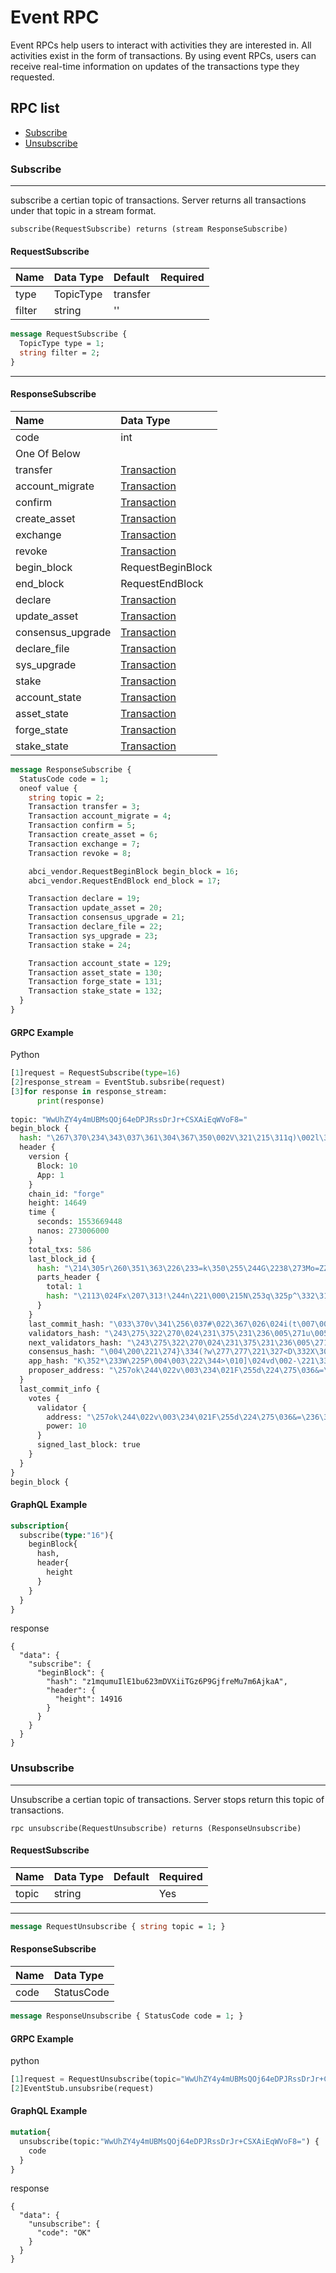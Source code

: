 # Event RPC


<!-- General description - purpose of chain rpc, problem it could solve -->
Event RPCs help users to interact with activities they are interested in. All activities exist in the form of transactions. By using event RPCs, users can receive real-time information on updates of the transactions type they requested.


## RPC list
<!-- list rpc -->
- [Subscribe](#subscribe)
- [Unsubscribe](#unsubscribe)


### Subscribe
----
subscribe a certian topic of transactions. Server returns all transactions under that topic in a stream format.

`subscribe(RequestSubscribe) returns (stream ResponseSubscribe)`

<!-- input -->
#### RequestSubscribe
|  Name  | Data Type | Default  | Required |
| :----- | :-------- | :------- | :------- |
| type   | TopicType | transfer |          |
| filter | string    | ''       |          |

```protobuf
message RequestSubscribe {
  TopicType type = 1;
  string filter = 2;
}
```
---

<!-- output -->
#### ResponseSubscribe
|       Name        |                   Data Type                    |
| :---------------- | :--------------------------------------------- |
| code              | int                                            |
| One Of Below      |                                                |
| transfer          | [Transaction](../../types/type.md#transaction) |
| account_migrate   | [Transaction](../../types/type.md#transaction) |
| confirm           | [Transaction](../../types/type.md#transaction) |
| create_asset      | [Transaction](../../types/type.md#transaction) |
| exchange          | [Transaction](../../types/type.md#transaction) |
| revoke            | [Transaction](../../types/type.md#transaction) |
| begin_block       | RequestBeginBlock                              |
| end_block         | RequestEndBlock                                |
| declare           | [Transaction](../../types/type.md#transaction) |
| update_asset      | [Transaction](../../types/type.md#transaction) |
| consensus_upgrade | [Transaction](../../types/type.md#transaction) |
| declare_file      | [Transaction](../../types/type.md#transaction) |
| sys_upgrade       | [Transaction](../../types/type.md#transaction) |
| stake             | [Transaction](../../types/type.md#transaction) |
| account_state     | [Transaction](../../types/type.md#transaction) |
| asset_state       | [Transaction](../../types/type.md#transaction) |
| forge_state       | [Transaction](../../types/type.md#transaction) |
| stake_state       | [Transaction](../../types/type.md#transaction) |

```protobuf
message ResponseSubscribe {
  StatusCode code = 1;
  oneof value {
    string topic = 2;
    Transaction transfer = 3;
    Transaction account_migrate = 4;
    Transaction confirm = 5;
    Transaction create_asset = 6;
    Transaction exchange = 7;
    Transaction revoke = 8;

    abci_vendor.RequestBeginBlock begin_block = 16;
    abci_vendor.RequestEndBlock end_block = 17;

    Transaction declare = 19;
    Transaction update_asset = 20;
    Transaction consensus_upgrade = 21;
    Transaction declare_file = 22;
    Transaction sys_upgrade = 23;
    Transaction stake = 24;

    Transaction account_state = 129;
    Transaction asset_state = 130;
    Transaction forge_state = 131;
    Transaction stake_state = 132;
  }
}
```

#### GRPC Example
Python
```python
[1]request = RequestSubscribe(type=16)
[2]response_stream = EventStub.subsribe(request)
[3]for response in response_stream:
      print(response)
    
topic: "WwUhZY4y4mUBMsQOj64eDPJRssDrJr+CSXAiEqWVoF8="
begin_block {
  hash: "\267\370\234\343\037\361\304\367\350\002V\321\215\311q)\002l\322+\322\026zX\277M\326\t_z\352G"
  header {
    version {
      Block: 10
      App: 1
    }
    chain_id: "forge"
    height: 14649
    time {
      seconds: 1553669448
      nanos: 273006000
    }
    total_txs: 586
    last_block_id {
      hash: "\214\305r\260\351\363\226\233=k\350\255\244G\2238\273Mo=ZZ\244\207\212\021\277\030\202ZH\030"
      parts_header {
        total: 1
        hash: "\2113\024Fx\207\313!\244n\221\000\215N\253q\325p^\332\310\317G;w\321,\325\362\315\251O"
      }
    }
    last_commit_hash: "\033\370v\341\256\037#\022\367\026\024i(t\007\001lD\017\274+\322\3636a\257Q|>\314Z\337"
    validators_hash: "\243\275\322\270\024\231\375\231\236\005\271u\005\264\210ZK\353\025#\305\205\371\373?\243\240O\177\037dl"
    next_validators_hash: "\243\275\322\270\024\231\375\231\236\005\271u\005\264\210ZK\353\025#\305\205\371\373?\243\240O\177\037dl"
    consensus_hash: "\004\200\221\274}\334(?w\277\277\221\327<D\332X\303\337\212\234\274\206t\005\330\267\363\332\255\242/"
    app_hash: "K\352*\233W\225P\004\003\222\344>\010]\024vd\002-\221\334\212\215\212p\330GA\357\260\325\320"
    proposer_address: "\257ok\244\022v\003\234\021F\255d\224\275\036&=\236\343\372"
  }
  last_commit_info {
    votes {
      validator {
        address: "\257ok\244\022v\003\234\021F\255d\224\275\036&=\236\343\372"
        power: 10
      }
      signed_last_block: true
    }
  }
}
begin_block {
```

#### GraphQL Example
```graphql
subscription{
  subscribe(type:"16"){
    beginBlock{
      hash,
      header{
        height
      }
    }
  }
}
```
response
```
{
  "data": {
    "subscribe": {
      "beginBlock": {
        "hash": "z1mqumuIlE1bu623mDVXiiTGz6P9GjfreMu7m6AjkaA",
        "header": {
          "height": 14916
        }
      }
    }
  }
}
```

### Unsubscribe
----
Unsubscribe a certian topic of transactions. Server stops return this topic of transactions.

`rpc unsubscribe(RequestUnsubscribe) returns (ResponseUnsubscribe)`

#### RequestSubscribe
| Name | Data Type | Default  | Required |
| :--- | :-------- | :------- | :------- |
| topic | string |  | Yes         |
---
```protobuf
message RequestUnsubscribe { string topic = 1; }
```

<!-- output -->
#### ResponseSubscribe
| Name | Data Type  |
| :--- | :--------- |
| code | StatusCode |

```protobuf
message ResponseUnsubscribe { StatusCode code = 1; }
```

#### GRPC Example
python

```python
[1]request = RequestUnsubscribe(topic="WwUhZY4y4mUBMsQOj64eDPJRssDrJr+CSXAiEqWVoF8=")
[2]EventStub.unsubsribe(request)

```
#### GraphQL Example

```graphql
mutation{
  unsubscribe(topic:"WwUhZY4y4mUBMsQOj64eDPJRssDrJr+CSXAiEqWVoF8=") {
  	code
  }
}
```
response
```
{
  "data": {
    "unsubscribe": {
      "code": "OK"
    }
  }
}
```
